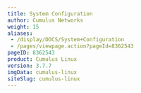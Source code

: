 ```yaml
---
title: System Configuration
author: Cumulus Networks
weight: 15
aliases:
 - /display/DOCS/System+Configuration
 - /pages/viewpage.action?pageId=8362543
pageID: 8362543
product: Cumulus Linux
version: 3.7.7
imgData: cumulus-linux
siteSlug: cumulus-linux
---
```


